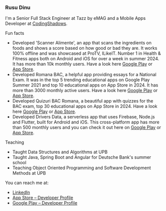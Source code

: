 ### Rusu Dinu

I'm a Senior Full Stack Engineer at Tazz by eMAG and a Mobile Apps Developer at [CodingShadows](https://codingshadows.com/).

Fun facts

- Developed 'Scanner Alimente', an app that scans the ingredients on foods and shows a score based on how good or bad they are. It works 100% offline and was showcased at ProTV, ILikeIT. Number 1 in Health & Fitness apps both on Android and iOS for over a week in summer 2024. It has more than 10k monthly users. Have a look here [Google Play](https://play.google.com/store/apps/details?id=com.codingshadows.scanneralimente) or [App Store](https://apps.apple.com/ro/app/scanner-alimente/id6503191411).
- Developed Romana BAC, a helpful app providing essays for a National Exam. It was in the top 5 trending educational apps on Google Play Summer 2021 and top 10 educational apps on App Store in 2024. It has more than 3000 monthly active users. Have a look here [Google Play](https://play.google.com/store/apps/details?id=com.codingshadows.romana_bac_v2) or [App Store](https://apps.apple.com/us/app/bac-romana-eseuri-comentarii/id6451208956).
- Developed Quizuri BAC Romana, a beautiful app with quizzes for the BAC exam, top 30 educational apps on App Store in 2024. Have a look here [Google Play](https://play.google.com/store/apps/details?id=com.codingshadows.quiz_bac_romana) or [App Store](https://apps.apple.com/us/app/quizuri-bac-romana/id6453168305).
- Developed Drivers Data, a serverless app that uses Firebase, Node.js and Flutter, built for Android and iOS. This cross-platform app has more than 500 monthly users and you can check it out here on [Google Play](https://play.google.com/store/apps/details?id=com.codingshadows.driversdata) or [App Store](https://apps.apple.com/ro/app/drivers-data-virtual-logbook/id6451241471).

Teaching
- Taught Data Structures and Algorithms at UPB
- Taught Java, Spring Boot and Angular for Deutsche Bank's summer school
- Teaching Object Oriented Programming and Software Development Methods at UPB

You can reach me at:
- [LinkedIn](https://www.linkedin.com/in/rusudinu/)
- [App Store – Developer Profile](https://apps.apple.com/us/developer/dinu-stefan-rusu/id1697162965)
- [Google Play – Developer Profile](https://play.google.com/store/apps/dev?id=6837124126190232759)
